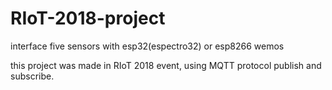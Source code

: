 # RIoT-2018-project
interface five sensors with esp32(espectro32) or esp8266 wemos

this project was made in RIoT 2018 event, using MQTT protocol publish and subscribe. 
